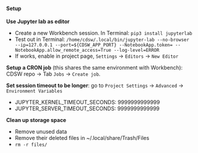 #### Setup

**Use Jupyter lab as editor**
- Create a new Workbench session. In Terminal: `pip3 install jupyterlab`
- Test out in Terminal: `/home/cdsw/.local/bin/jupyter-lab --no-browser --ip=127.0.0.1 --port=${CDSW_APP_PORT} --NotebookApp.token= --NotebookApp.allow_remote_access=True --log-level=ERROR`
- If works, enable in project page, `Settings` -> `Editors` -> `New Editor`

**Setup a CRON job** (this shares the same environment with Workbench): CDSW repo -> Tab `Jobs` -> `Create job`.

**Set session timeout to be longer**: go to `Project Settings` -> `Advanced` -> `Environment Variables`
- JUPYTER_KERNEL_TIMEOUT_SECONDS: 9999999999999
- JUPYTER_SERVER_TIMEOUT_SECONDS: 9999999999999

**Clean up storage space**
- Remove unused data
- Remove their deleted files in ~/.local/share/Trash/Files
- `rm -r files/`



